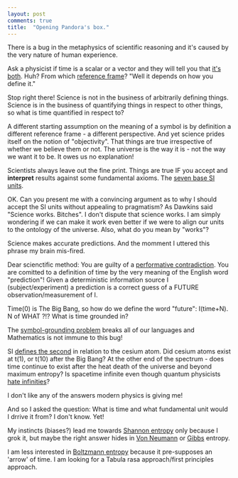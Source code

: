 ```yaml
---
layout: post
comments: true
title:  "Opening Pandora's box."
---
```


There is a bug in the metaphysics of scientific reasoning and it's caused by the very nature of human experience.

Ask a physicist if time is a scalar or a vector and they will tell you that [it's both](https://en.wikipedia.org/wiki/Problem_of_time). Huh? From which [reference frame](https://en.wikipedia.org/wiki/Frame_of_reference)? "Well it depends on how you define it."

Stop right there! Science is not in the business of arbitrarily defining things.
Science is in the business of quantifying things in respect to other things, so what is time quantified in respect to?

A different starting assumption on the meaning of a symbol is by definition a different reference frame - a different perspective. And yet science prides itself on the notion of "objectivity". That things are true irrespective of whether we believe them or not. The universe is the way it is - not the way we want it to be. It owes us no explanation!

Scientists always leave out the fine print. Things are true IF you accept and **interpret** results against some fundamental axioms. The [seven base SI units](https://en.wikipedia.org/wiki/SI_base_unit). 

OK. Can you present me with a convincing argument as to why I should accept the SI units without appealing to pragmatism? As Dawkins said "Science works. Bitches". I don't dispute that science works. I am simply wondering if we can make it work even better if we were to align our units to the ontology of the universe. Also, what do you mean by "works"? 

Science makes accurate predictions. And the momment I uttered this phrase my brain mis-fired.

Dear scienctific method: You are guilty of a [performative contradiction](https://en.wikipedia.org/wiki/Performative_contradiction). You are comitted to a definition of time by the very meaning of the English word "prediction"! Given a deterministic information source I (subject/experiment) a prediction is a correct guess of a FUTURE observation/measurement of I.

Time(0) is The Big Bang, so how do we define the word "future": I(time+N). N of WHAT ?!? What is time grounded in?

The [symbol-grounding problem](https://en.wikipedia.org/wiki/Symbol_grounding_problem) breaks all of our languages and Mathematics is not immune to this bug! 

SI [defines the second](https://en.wikipedia.org/wiki/SI_base_unit) in relation to the cesium atom.
Did cesium atoms exist at t(1), or t(10) after the Big Bang? At the other end of the spectrum - does time continue to exist after the heat death of the universe and beyond maximum entropy?
Is spacetime infinite even though quantum physicists [hate infinities](https://en.wikipedia.org/wiki/Renormalization)? 

I don't like any of the answers modern physics is giving me! 

And so I asked the question: What is time and what fundamental unit would I drrive it from? I don't know. Yet! 

My instincts (biases?) lead me towards [Shannon entropy](https://en.wikipedia.org/wiki/Entropy_(information_theory)) only because I grok it, but maybe the right answer hides in [Von Neumann](https://en.wikipedia.org/wiki/Von_Neumann_entropy) or [Gibbs](https://en.wikipedia.org/wiki/Entropy_(statistical_thermodynamics)#Gibbs_entropy_formula) entropy.

I am less interested in [Boltzmann entropy](https://en.wikipedia.org/wiki/Entropy_(arrow_of_time)) because it pre-supposes an 'arrow' of time. I am looking for a Tabula rasa approach/first principles approach.